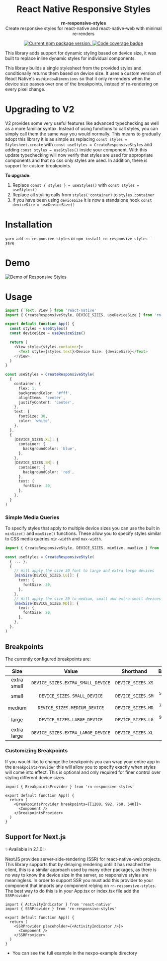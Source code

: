 <h1 style='text-align: center'>
    React Native Responsive Styles
</h1>

<p style='text-align: center'>
  <strong>rn-responsive-styles</strong><br>
  Create responsive styles for react-native and react-native-web with minimal re-renders
</p>

<p style='text-align: center'>
    <a href="https://www.npmjs.org/package/rn-responsive-styles">
        <img src="https://img.shields.io/npm/v/rn-responsive-styles?color=brightgreen&label=npm%20package" alt="Current npm package version." />
    </a>
    <a href="https://codecov.io/gh/khevamann/rn-responsive-styles">
       <img src="https://codecov.io/gh/khevamann/rn-responsive-styles/branch/main/graph/badge.svg?token=JTNKBI6SS0" alt='Code coverage badge'/>
    </a>
</p>

This library adds support for dynamic styling based on device size, it was built to replace inline dynamic styles for
individual components.

This library builds a single stylesheet from the provided styles and conditionally returns them based on device size. It
uses a custom version of React Native's `useWindowDimensions` so that it only re-renders when the device size passes
over one of the breakpoints, instead of re-rendering on every pixel change.

# Upgrading to V2

V2 provides some very useful features like advanced typechecking as well as a more familiar syntax. Instead of using
functions to call styles, you can simply call them the same way you would normally. This means to gradually adopt this
library it is as simple as replacing `const styles = Stylesheet.create` with `const useStyles = CreateResponsiveStyles`
and adding `const styles = useStyles()` inside your component. With this update typechecking will now verify that styles
are used for appropriate components and that no css only styles are used. In addition, there is support for custom
breakpoints.

**To upgrade:**

1. Replace `const { styles } = useStyles()` with `const styles = useStyles()`
2. Replace all styling calls from `styles('container)` to `styles.container`
3. If you have been using `deviceSize` it is now a standalone hook `const deviceSize = useDeviceSize()`

# Installation

`yarn add rn-responsive-styles`
or
`npm install rn-responsive-styles --save`

# Demo

![Demo of Responsive Styles](.github/demo.gif)

# Usage

```typescript jsx
import { Text, View } from 'react-native'
import { CreateResponsiveStyle, DEVICE_SIZES, useDeviceSize } from 'rn-responsive-styles'

export default function App() {
  const styles = useStyles()
  const deviceSize = useDeviceSize()

  return (
    <View style={styles.container}>
      <Text style={styles.text}>Device Size: {deviceSize}</Text>
    </View>
  )
}

const useStyles = CreateResponsiveStyle(
  {
    container: {
      flex: 1,
      backgroundColor: '#fff',
      alignItems: 'center',
      justifyContent: 'center',
    },
    text: {
      fontSize: 30,
      color: 'white',
    },
  },
  {
    [DEVICE_SIZES.XL]: {
      container: {
        backgroundColor: 'blue',
      },
    },
    [DEVICE_SIZES.SM]: {
      container: {
        backgroundColor: 'red',
      },
      text: {
        fontSize: 20,
      },
    },
  }
)
```

### Simple Media Queries

To specify styles that apply to multiple device sizes you can use the built in `minSize()` and `maxSize()` functions.
These allow you to specify styles similar to CSS media queries `min-width` and `max-width`.

```typescript jsx
import { CreateResponsiveStyle, DEVICE_SIZES, minSize, maxSize } from 'rn-responsive-styles'

const useStyles = CreateResponsiveStyle(
  { ... },
  {
    // Will apply the size 30 font to large and extra large devices
    [minSize(DEVICE_SIZES.LG)]: {
      text: {
        fontSize: 30,
      },
    },
    // Will apply the size 20 to medium, small and extra-small devices
    [maxSize(DEVICE_SIZES.MD)]: {
      text: {
        fontSize: 20,
      },
    },
  },
)
```

## Breakpoints

The currently configured breakpoints are:

|    Size     |               Value               |     Shorthand     |      Breakpoints      |
|:-----------:|:---------------------------------:|:-----------------:|:---------------------:|
| extra small | `DEVICE_SIZES.EXTRA_SMALL_DEVICE` | `DEVICE_SIZES.XS` |    `width <= 540`     |
|    small    |    `DEVICE_SIZES.SMALL_DEVICE`    | `DEVICE_SIZES.SM` | `540 < width <= 768`  |
|   medium    |   `DEVICE_SIZES.MEDIUM_DEVICE`    | `DEVICE_SIZES.MD` | `768 < width <= 992`  |
|    large    |    `DEVICE_SIZES.LARGE_DEVICE`    | `DEVICE_SIZES.LG` | `992 < width <= 1200` |
| extra large | `DEVICE_SIZES.EXTRA_LARGE_DEVICE` | `DEVICE_SIZES.XL` |    `1200 < width`     |

### Customizing Breakpoints

If you would like to change the breakpoints you can wrap your entire app in the `BreakpointsProvider` this will allow
you to specify exactly when styles will come into effect. This is optional and only required for finer control over
styling different device sizes.

```tsx
import { BreakpointsProvider } from 'rn-responsive-styles'

export default function App() {
  return (
    <BreakpointsProvider breakpoints={[1200, 992, 768, 540]}>
      <Component />
    </BreakpointsProvider>
  )
}
```

## Support for Next.js

:sparkles:Available in 2.1.0:sparkles:

NextJS provides server-side-rendering (SSR) for react-native-web projects. This library supports that by delaying
rendering until it has reached the client, this is a similar approach used by many other packages, as there is no way to
know the device size in the server, so responsive styles are meaningless. In order to support SSR you must add this
provider to your component that imports any component relying on `rn-responsive-styles`. The best way to do this is in
your App.tsx or index.tsx file add the `SSRProvider`

```tsx
import { ActivityIndicator } from 'react-native'
import { SSRProvider } from 'rn-responsive-styles'

export default function App() {
  return (
    <SSRProvider placeholder={<ActivityIndicator />}>
      <Component />
    </SSRProvider>
  )
}
```

* You can see the full example in the nexpo-example directory
